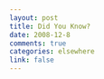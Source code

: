 ```yaml
--- 
layout: post
title: Did You Know?
date: 2008-12-8
comments: true
categories: elsewhere
link: false
---
```

<object width="425" height="344"><param name="movie" value="http://www.youtube.com/v/jpEnFwiqdx8&color1=0xb1b1b1&color2=0xcfcfcf&hl=en&feature=player_embedded&fs=1"></param><param name="allowFullScreen" value="true"></param><embed src="http://www.youtube.com/v/jpEnFwiqdx8&color1=0xb1b1b1&color2=0xcfcfcf&hl=en&feature=player_embedded&fs=1" type="application/x-shockwave-flash" allowfullscreen="true" width="425" height="344"></embed></object>
